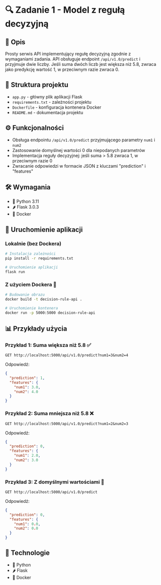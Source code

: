 # 🔍 Zadanie 1 - Model z regułą decyzyjną

## 📝 Opis
Prosty serwis API implementujący regułę decyzyjną zgodnie z wymaganiami zadania. API obsługuje endpoint `/api/v1.0/predict` i przyjmuje dwie liczby. Jeśli suma dwóch liczb jest większa niż 5.8, zwraca jako predykcję wartość 1, w przeciwnym razie zwraca 0.

## 📂 Struktura projektu
- `app.py` - główny plik aplikacji Flask
- `requirements.txt` - zależności projektu
- `Dockerfile` - konfiguracja kontenera Docker
- `README.md` - dokumentacja projektu

## ⚙️ Funkcjonalności
- Obsługa endpointu `/api/v1.0/predict` przyjmującego parametry `num1` i `num2`
- Zastosowanie domyślnej wartości 0 dla niepodanych parametrów
- Implementacja reguły decyzyjnej: jeśli suma > 5.8 zwraca 1, w przeciwnym razie 0
- Zwracanie odpowiedzi w formacie JSON z kluczami "prediction" i "features"

## 🛠️ Wymagania
- 🐍 Python 3.11
- 🌶️ Flask 3.0.3
- 🐳 Docker

## 🚀 Uruchomienie aplikacji

### Lokalnie (bez Dockera)
```bash
# Instalacja zależności
pip install -r requirements.txt

# Uruchomienie aplikacji
flask run
```

### Z użyciem Dockera 🐳
```bash
# Budowanie obrazu
docker build -t decision-rule-api .

# Uruchomienie kontenera
docker run -p 5000:5000 decision-rule-api
```

## 📊 Przykłady użycia

### Przykład 1: Suma większa niż 5.8 ✅
```
GET http://localhost:5000/api/v1.0/predict?num1=3&num2=4
```

Odpowiedź:
```json
{
  "prediction": 1,
  "features": {
    "num1": 3.0,
    "num2": 4.0
  }
}
```

### Przykład 2: Suma mniejsza niż 5.8 ❌
```
GET http://localhost:5000/api/v1.0/predict?num1=2&num2=3
```

Odpowiedź:
```json
{
  "prediction": 0,
  "features": {
    "num1": 2.0,
    "num2": 3.0
  }
}
```

### Przykład 3: Z domyślnymi wartościami 🔄
```
GET http://localhost:5000/api/v1.0/predict
```

Odpowiedź:
```json
{
  "prediction": 0,
  "features": {
    "num1": 0.0,
    "num2": 0.0
  }
}
```

## 🔧 Technologie
- 🐍 Python
- 🌶️ Flask
- 🐳 Docker
